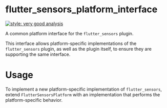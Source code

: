 # flutter_sensors_platform_interface

[![style: very good analysis][very_good_analysis_badge]][very_good_analysis_link]

A common platform interface for the `flutter_sensors` plugin.

This interface allows platform-specific implementations of the `flutter_sensors` plugin, as well as the plugin itself, to ensure they are supporting the same interface.

# Usage

To implement a new platform-specific implementation of `flutter_sensors`, extend `FlutterSensorsPlatform` with an implementation that performs the platform-specific behavior.

[very_good_analysis_badge]: https://img.shields.io/badge/style-very_good_analysis-B22C89.svg
[very_good_analysis_link]: https://pub.dev/packages/very_good_analysis